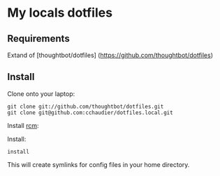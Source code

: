 My locals dotfiles
===================

Requirements
------------

Extand of [thoughtbot/dotfiles] (https://github.com/thoughtbot/dotfiles)

Install
-------

Clone onto your laptop:

	git clone git://github.com/thoughtbot/dotfiles.git
	git clone git@github.com:cchaudier/dotfiles.local.git

Install [rcm](https://github.com/thoughtbot/rcm):

Install:

    install

This will create symlinks for config files in your home directory.
